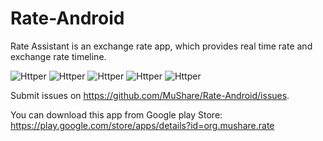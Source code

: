 # Rate-Android
Rate Assistant is an exchange rate app, which provides real time rate and exchange rate timeline.  

![Httper](https://github.com/MuShare/Rate-Android/raw/master/Images/1.png)
![Httper](https://github.com/MuShare/Rate-Android/raw/master/Images/2.png)
![Httper](https://github.com/MuShare/Rate-Android/raw/master/Images/3.png)
![Httper](https://github.com/MuShare/Rate-Android/raw/master/Images/4.png)
![Httper](https://github.com/MuShare/Rate-Android/raw/master/Images/5.png)

Submit issues on https://github.com/MuShare/Rate-Android/issues.

You can download this app from Google play Store: https://play.google.com/store/apps/details?id=org.mushare.rate
